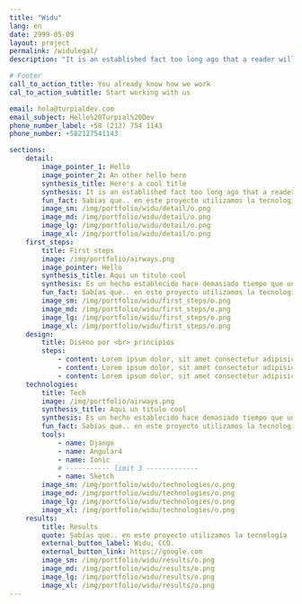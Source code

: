 ```yaml
---
title: "Widu"
lang: en
date: 2999-05-09
layout: project
permalink: /widulegal/
description: "It is an established fact too long ago that a reader will be distracted by the content of the text ..."

# Footer
call_to_action_title: You already know how we work
cal_to_action_subtitle: Start working with us

email: hola@turpialdev.com
email_subject: Hello%20Turpial%20Dev
phone_number_label: +58 (212) 754 1143
phone_number: +582127541143

sections:
    detail:
        image_pointer_1: Hello
        image_pointer_2: An other hello here
        synthesis_title: Here's a cool title
        synthesis: It is an established fact too long ago that a reader will be distracted by the content of the text It is an established fact too long ago that a reader will be distracted by the content of the text
        fun_fact: Sabías que.. en este proyecto utilizamos la tecnología ‘Lorem ipsum” para tal cosa texto aqui lorem ipsum para tal cosa texto aqui lorem ipsum.
        image_sm: /img/portfolio/widu/detail/o.png
        image_md: /img/portfolio/widu/detail/o.png
        image_lg: /img/portfolio/widu/detail/o.png
        image_xl: /img/portfolio/widu/detail/o.png
    first_steps:
        title: First steps
        image: /img/portfolio/airways.png
        image_pointer: Hello
        synthesis_title: Aqui un titulo cool
        synthesis: Es un hecho establecido hace demasiado tiempo que un lector se distraerá con el contenido del texto Es un hecho establecido hace demasiado tiempo que un lector se distraerá con elcontenido del texto.
        fun_fact: Sabías que.. en este proyecto utilizamos la tecnología ‘Lorem ipsum” para tal cosa texto aqui lorem ipsum para tal cosa texto aqui lorem ipsum.
        image_sm: /img/portfolio/widu/first_steps/o.png
        image_md: /img/portfolio/widu/first_steps/o.png
        image_lg: /img/portfolio/widu/first_steps/o.png
        image_xl: /img/portfolio/widu/first_steps/o.png
    design:
        title: Diseno por <br> principios
        steps:
            - content: Lorem ipsum dolor, sit amet consectetur adipisicing elit. Voluptatibus voluptatum nemo vel reprehenderit cumque maxime perferendis. Obcaecati delectus quia non laudantium porro, dicta quae autem nobis iusto ut harum sint!
            - content: Lorem ipsum dolor, sit amet consectetur adipisicing elit. Voluptatibus voluptatum nemo vel reprehenderit cumque maxime perferendis.
            - content: Lorem ipsum dolor, sit amet consectetur adipisicing elit. Voluptatibus voluptatum nemo vel reprehenderit cumque maxime perferendis. Obcaecati delectus quia non laudantium porro.
    technologies:
        title: Tech
        image: /img/portfolio/airways.png
        synthesis_title: Aqui un titulo cool
        synthesis: Es un hecho establecido hace demasiado tiempo que un lector se distraerá con el contenido del texto Es un hecho establecido hace demasiado tiempo que un lector se distraerá con elcontenido del texto.
        fun_fact: Sabías que.. en este proyecto utilizamos la tecnología ‘Lorem ipsum” para tal cosa texto aqui lorem ipsum para tal cosa texto aqui lorem ipsum.
        tools:
            - name: Django
            - name: Angular4
            - name: Ionic
            # ----------- limit 3 -------------
            - name: Sketch
        image_sm: /img/portfolio/widu/technologies/o.png
        image_md: /img/portfolio/widu/technologies/o.png
        image_lg: /img/portfolio/widu/technologies/o.png
        image_xl: /img/portfolio/widu/technologies/o.png
    results:
        title: Results
        quote: Sabías que.. en este proyecto utilizamos la tecnología ‘Lorem ipsum” para tal cosa texto aqui lorem ipsum para tal cosa texto aqui lorem ipsum.
        external_button_label: Widu, CCO.
        external_button_link: https://google.com
        image_sm: /img/portfolio/widu/results/o.png
        image_md: /img/portfolio/widu/results/o.png
        image_lg: /img/portfolio/widu/results/o.png
        image_xl: /img/portfolio/widu/results/o.png
---
```

